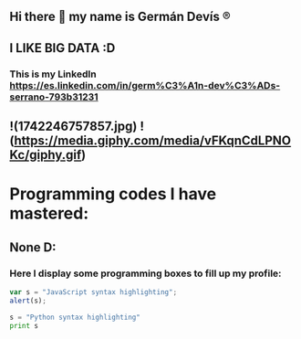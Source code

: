 ## Hi there 👋 my name is Germán Devís &reg;
**I LIKE BIG DATA :D**
---

### This is my LinkedIn https://es.linkedin.com/in/germ%C3%A1n-dev%C3%ADs-serrano-793b31231
!(1742246757857.jpg)
!(https://media.giphy.com/media/vFKqnCdLPNOKc/giphy.gif)
---

# Programming codes I have mastered:
## None D: 

### Here I display some programming boxes to fill up my profile:
```javascript
var s = "JavaScript syntax highlighting";
alert(s);
```
 
```python
s = "Python syntax highlighting"
print s
```
 